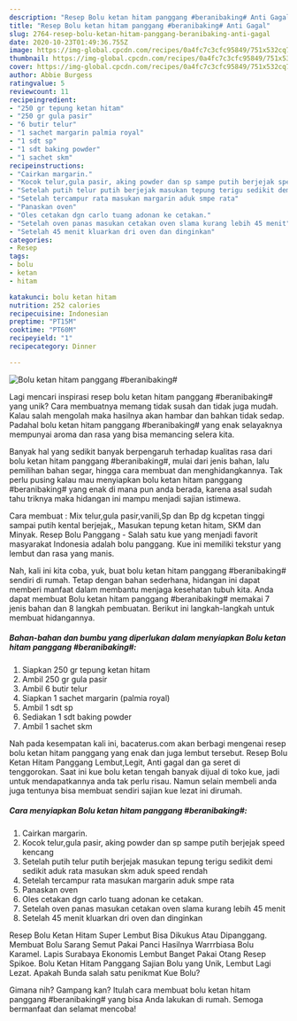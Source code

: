 ```yaml
---
description: "Resep Bolu ketan hitam panggang #beranibaking# Anti Gagal"
title: "Resep Bolu ketan hitam panggang #beranibaking# Anti Gagal"
slug: 2764-resep-bolu-ketan-hitam-panggang-beranibaking-anti-gagal
date: 2020-10-23T01:49:36.755Z
image: https://img-global.cpcdn.com/recipes/0a4fc7c3cfc95849/751x532cq70/bolu-ketan-hitam-panggang-beranibaking-foto-resep-utama.jpg
thumbnail: https://img-global.cpcdn.com/recipes/0a4fc7c3cfc95849/751x532cq70/bolu-ketan-hitam-panggang-beranibaking-foto-resep-utama.jpg
cover: https://img-global.cpcdn.com/recipes/0a4fc7c3cfc95849/751x532cq70/bolu-ketan-hitam-panggang-beranibaking-foto-resep-utama.jpg
author: Abbie Burgess
ratingvalue: 5
reviewcount: 11
recipeingredient:
- "250 gr tepung ketan hitam"
- "250 gr gula pasir"
- "6 butir telur"
- "1 sachet margarin palmia royal"
- "1 sdt sp"
- "1 sdt baking powder"
- "1 sachet skm"
recipeinstructions:
- "Cairkan margarin."
- "Kocok telur,gula pasir, aking powder dan sp sampe putih berjejak speed kencang"
- "Setelah putih telur putih berjejak masukan tepung terigu sedikit demi sedikit aduk rata masukan skm aduk speed rendah"
- "Setelah tercampur rata masukan margarin aduk smpe rata"
- "Panaskan oven"
- "Oles cetakan dgn carlo tuang adonan ke cetakan."
- "Setelah oven panas masukan cetakan oven slama kurang lebih 45 menit"
- "Setelah 45 menit kluarkan dri oven dan dinginkan"
categories:
- Resep
tags:
- bolu
- ketan
- hitam

katakunci: bolu ketan hitam 
nutrition: 252 calories
recipecuisine: Indonesian
preptime: "PT15M"
cooktime: "PT60M"
recipeyield: "1"
recipecategory: Dinner

---
```



![Bolu ketan hitam panggang #beranibaking#](https://img-global.cpcdn.com/recipes/0a4fc7c3cfc95849/751x532cq70/bolu-ketan-hitam-panggang-beranibaking-foto-resep-utama.jpg)

Lagi mencari inspirasi resep bolu ketan hitam panggang #beranibaking# yang unik? Cara membuatnya memang tidak susah dan tidak juga mudah. Kalau salah mengolah maka hasilnya akan hambar dan bahkan tidak sedap. Padahal bolu ketan hitam panggang #beranibaking# yang enak selayaknya mempunyai aroma dan rasa yang bisa memancing selera kita.

Banyak hal yang sedikit banyak berpengaruh terhadap kualitas rasa dari bolu ketan hitam panggang #beranibaking#, mulai dari jenis bahan, lalu pemilihan bahan segar, hingga cara membuat dan menghidangkannya. Tak perlu pusing kalau mau menyiapkan bolu ketan hitam panggang #beranibaking# yang enak di mana pun anda berada, karena asal sudah tahu triknya maka hidangan ini mampu menjadi sajian istimewa.

Cara membuat : Mix telur,gula pasir,vanili,Sp dan Bp dg kcpetan tinggi sampai putih kental berjejak,, Masukan tepung ketan hitam, SKM dan Minyak. Resep Bolu Panggang - Salah satu kue yang menjadi favorit masyarakat Indonesia adalah bolu panggang. Kue ini memiliki tekstur yang lembut dan rasa yang manis.


Nah, kali ini kita coba, yuk, buat bolu ketan hitam panggang #beranibaking# sendiri di rumah. Tetap dengan bahan sederhana, hidangan ini dapat memberi manfaat dalam membantu menjaga kesehatan tubuh kita. Anda dapat membuat Bolu ketan hitam panggang #beranibaking# memakai 7 jenis bahan dan 8 langkah pembuatan. Berikut ini langkah-langkah untuk membuat hidangannya.

<!--inarticleads1-->

##### Bahan-bahan dan bumbu yang diperlukan dalam menyiapkan Bolu ketan hitam panggang #beranibaking#:

1. Siapkan 250 gr tepung ketan hitam
1. Ambil 250 gr gula pasir
1. Ambil 6 butir telur
1. Siapkan 1 sachet margarin (palmia royal)
1. Ambil 1 sdt sp
1. Sediakan 1 sdt baking powder
1. Ambil 1 sachet skm


Nah pada kesempatan kali ini, bacaterus.com akan berbagi mengenai resep bolu ketan hitam panggang yang enak dan juga lembut tersebut. Resep Bolu Ketan Hitam Panggang Lembut,Legit, Anti gagal dan ga seret di tenggorokan. Saat ini kue bolu ketan tengah banyak dijual di toko kue, jadi untuk mendapatkannya anda tak perlu risau. Namun selain membeli anda juga tentunya bisa membuat sendiri sajian kue lezat ini dirumah. 

<!--inarticleads2-->

##### Cara menyiapkan Bolu ketan hitam panggang #beranibaking#:

1. Cairkan margarin.
1. Kocok telur,gula pasir, aking powder dan sp sampe putih berjejak speed kencang
1. Setelah putih telur putih berjejak masukan tepung terigu sedikit demi sedikit aduk rata masukan skm aduk speed rendah
1. Setelah tercampur rata masukan margarin aduk smpe rata
1. Panaskan oven
1. Oles cetakan dgn carlo tuang adonan ke cetakan.
1. Setelah oven panas masukan cetakan oven slama kurang lebih 45 menit
1. Setelah 45 menit kluarkan dri oven dan dinginkan


Resep Bolu Ketan Hitam Super Lembut Bisa Dikukus Atau Dipanggang. Membuat Bolu Sarang Semut Pakai Panci Hasilnya Warrrbiasa Bolu Karamel. Lapis Surabaya Ekonomis Lembut Banget Pakai Otang Resep Spikoe. Bolu Ketan Hitam Panggang Sajian Bolu yang Unik, Lembut Lagi Lezat. Apakah Bunda salah satu penikmat Kue Bolu? 

Gimana nih? Gampang kan? Itulah cara membuat bolu ketan hitam panggang #beranibaking# yang bisa Anda lakukan di rumah. Semoga bermanfaat dan selamat mencoba!
